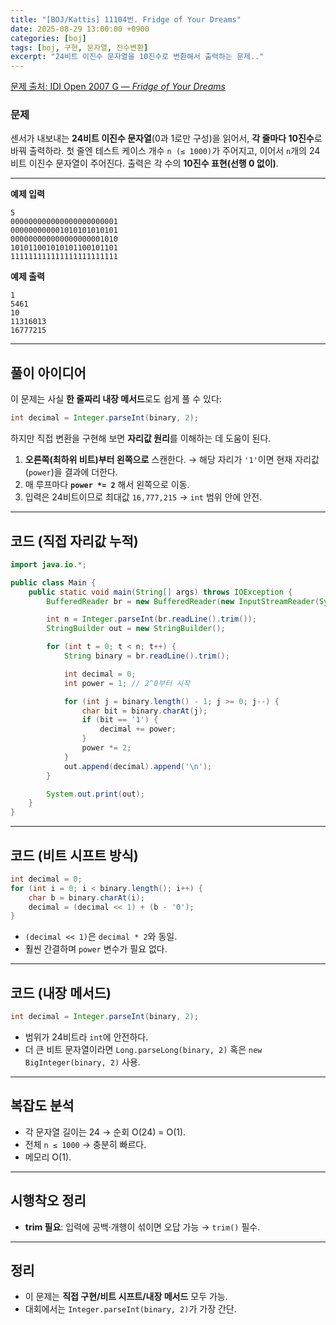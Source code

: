 ```yaml
---
title: "[BOJ/Kattis] 11104번. Fridge of Your Dreams"
date: 2025-08-29 13:00:00 +0900
categories: [boj]
tags: [boj, 구현, 문자열, 진수변환]
excerpt: "24비트 이진수 문자열을 10진수로 변환해서 출력하는 문제.."
---
```


[문제 출처: IDI Open 2007 G — *Fridge of Your Dreams*](https://www.acmicpc.net/problem/11104) 


### 문제

센서가 내보내는 **24비트 이진수 문자열**(0과 1로만 구성)을 읽어서, **각 줄마다 10진수**로 바꿔 출력하라.
첫 줄엔 테스트 케이스 개수 `n (≤ 1000)`가 주어지고, 이어서 `n`개의 24비트 이진수 문자열이 주어진다.
출력은 각 수의 **10진수 표현(선행 0 없이)**.

---

**예제 입력**

```
5
000000000000000000000001
000000000001010101010101
000000000000000000001010
101011001010101100101101
111111111111111111111111
```

**예제 출력**

```
1
5461
10
11316013
16777215
```

---

## 풀이 아이디어

이 문제는 사실 **한 줄짜리 내장 메서드**로도 쉽게 풀 수 있다:

```java
int decimal = Integer.parseInt(binary, 2);
```

하지만 직접 변환을 구현해 보면 **자리값 원리**를 이해하는 데 도움이 된다.

1. **오른쪽(최하위 비트)부터 왼쪽으로** 스캔한다.
   → 해당 자리가 `'1'`이면 현재 자리값(`power`)을 결과에 더한다.
2. 매 루프마다 **`power *= 2`** 해서 왼쪽으로 이동.
3. 입력은 24비트이므로 최대값 `16,777,215` → `int` 범위 안에 안전.


---

## 코드 (직접 자리값 누적)

```java
import java.io.*;

public class Main {
    public static void main(String[] args) throws IOException {
        BufferedReader br = new BufferedReader(new InputStreamReader(System.in));

        int n = Integer.parseInt(br.readLine().trim());
        StringBuilder out = new StringBuilder();

        for (int t = 0; t < n; t++) {
            String binary = br.readLine().trim();

            int decimal = 0;
            int power = 1; // 2^0부터 시작

            for (int j = binary.length() - 1; j >= 0; j--) {
                char bit = binary.charAt(j);
                if (bit == '1') {
                    decimal += power;
                }
                power *= 2;
            }
            out.append(decimal).append('\n');
        }

        System.out.print(out);
    }
}
```

---

## 코드 (비트 시프트 방식)

```java
int decimal = 0;
for (int i = 0; i < binary.length(); i++) {
    char b = binary.charAt(i);
    decimal = (decimal << 1) + (b - '0');
}
```

* `(decimal << 1)`은 `decimal * 2`와 동일.
* 훨씬 간결하며 `power` 변수가 필요 없다.

---

## 코드 (내장 메서드)

```java
int decimal = Integer.parseInt(binary, 2);
```

* 범위가 24비트라 `int`에 안전하다.
* 더 큰 비트 문자열이라면 `Long.parseLong(binary, 2)` 혹은 `new BigInteger(binary, 2)` 사용.

---

## 복잡도 분석

* 각 문자열 길이는 24 → 순회 O(24) = O(1).
* 전체 `n ≤ 1000` → 충분히 빠르다.
* 메모리 O(1).

---

## 시행착오 정리

* **trim 필요**: 입력에 공백·개행이 섞이면 오답 가능 → `trim()` 필수.

---

## 정리

* 이 문제는 **직접 구현/비트 시프트/내장 메서드** 모두 가능.
* 대회에서는 `Integer.parseInt(binary, 2)`가 가장 간단.

